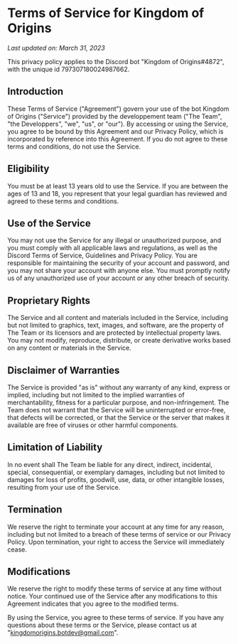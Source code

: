 # Terms of Service for Kingdom of Origins

*Last updated on: March 31, 2023*

This privacy policy applies to the Discord bot "Kingdom of Origins#4872", with the unique id 797307180024987662. 

## Introduction

These Terms of Service ("Agreement") govern your use of the bot Kingdom of Origins ("Service") provided by the developpement team ("The Team", "the Developpers", "we", "us", or "our"). By accessing or using the Service, you agree to be bound by this Agreement and our Privacy Policy, which is incorporated by reference into this Agreement. If you do not agree to these terms and conditions, do not use the Service.

## Eligibility

You must be at least 13 years old to use the Service. If you are between the ages of 13 and 18, you represent that your legal guardian has reviewed and agreed to these terms and conditions.

## Use of the Service

You may not use the Service for any illegal or unauthorized purpose, and you must comply with all applicable laws and regulations, as well as the Discord Terms of Service, Guidelines and Privacy Policy. You are responsible for maintaining the security of your account and password, and you may not share your account with anyone else. You must promptly notify us of any unauthorized use of your account or any other breach of security.

## Proprietary Rights

The Service and all content and materials included in the Service, including but not limited to graphics, text, images, and software, are the property of The Team or its licensors and are protected by intellectual property laws. You may not modify, reproduce, distribute, or create derivative works based on any content or materials in the Service.

## Disclaimer of Warranties

The Service is provided "as is" without any warranty of any kind, express or implied, including but not limited to the implied warranties of merchantability, fitness for a particular purpose, and non-infringement. The Team does not warrant that the Service will be uninterrupted or error-free, that defects will be corrected, or that the Service or the server that makes it available are free of viruses or other harmful components.

## Limitation of Liability

In no event shall The Team be liable for any direct, indirect, incidental, special, consequential, or exemplary damages, including but not limited to damages for loss of profits, goodwill, use, data, or other intangible losses, resulting from your use of the Service.

## Termination

We reserve the right to terminate your account at any time for any reason, including but not limited to a breach of these terms of service or our Privacy Policy. Upon termination, your right to access the Service will immediately cease.

## Modifications

We reserve the right to modify these terms of service at any time without notice. Your continued use of the Service after any modifications to this Agreement indicates that you agree to the modified terms.


By using the Service, you agree to these terms of service. If you have any questions about these terms or the Service, please contact us at "kingdomorigins.botdev@gmail.com".
